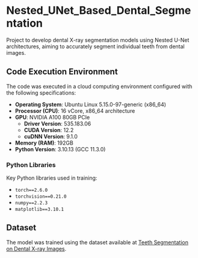 # Nested_UNet_Based_Dental_Segmentation
 Project to develop dental X-ray segmentation models using Nested U-Net architectures, aiming to accurately segment individual teeth from dental images.

## Code Execution Environment


The code was executed in a cloud computing environment configured with the following specifications:

- **Operating System**: Ubuntu Linux 5.15.0-97-generic (x86_64)
- **Processor (CPU)**: 16 vCore, x86_64 architecture
- **GPU**: NVIDIA A100 80GB PCIe
  - **Driver Version**: 535.183.06
  - **CUDA Version**: 12.2
  - **cuDNN Version**: 9.1.0
- **Memory (RAM)**: 192GB
- **Python Version**: 3.10.13 (GCC 11.3.0)

### Python Libraries

Key Python libraries used in training:

- `torch==2.6.0`
- `torchvision==0.21.0`
- `numpy==2.2.3`
- `matplotlib==3.10.1`

## Dataset

The model was trained using the dataset available at [Teeth Segmentation on Dental X-ray Images](https://www.kaggle.com/datasets/humansintheloop/teeth-segmentation-on-dental-x-ray-images).
